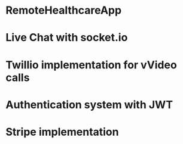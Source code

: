 # RemoteHealthcareApp

# Live Chat with socket.io

# Twillio implementation for vVideo calls

# Authentication system with JWT

# Stripe implementation


